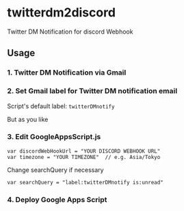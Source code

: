 # twitterdm2discord

Twitter DM Notification for discord Webhook

## Usage

### 1. Twitter DM Notification via Gmail

### 2. Set Gmail label for Twitter DM notification email

Script's default label: `twitterDMnotify`

But as you like

### 3. Edit GoogleAppsScript.js

```
var discordWebHookUrl = "YOUR DISCORD WEBHOOK URL"
var timezone = "YOUR TIMEZONE"  // e.g. Asia/Tokyo
```

Change searchQuery if necessary

```
var searchQuery = "label:twitterDMnotify is:unread"
```

### 4. Deploy Google Apps Script
